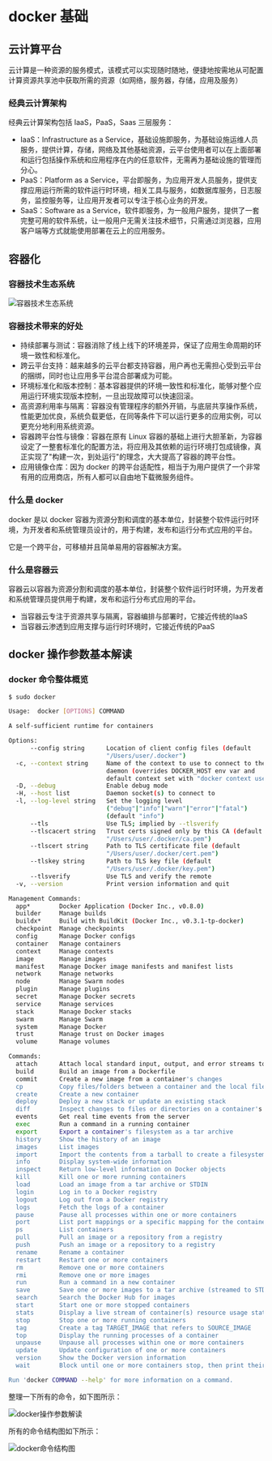 # docker 基础

## 云计算平台

云计算是一种资源的服务模式，该模式可以实现随时随地，便捷地按需地从可配置计算资源共享池中获取所需的资源（如网络，服务器，存储，应用及服务）

### 经典云计算架构

经典云计算架构包括 IaaS，PaaS，Saas 三层服务：

- IaaS：Infrastructure as a Service，基础设施即服务，为基础设施运维人员服务，提供计算，存储，网络及其他基础资源，云平台使用者可以在上面部署和运行包括操作系统和应用程序在内的任意软件，无需再为基础设施的管理而分心。
- PaaS：Platform as a Service，平台即服务，为应用开发人员服务，提供支撑应用运行所需的软件运行时环境，相关工具与服务，如数据库服务，日志服务，监控服务等，让应用开发者可以专注于核心业务的开发。
- SaaS：Software as a Service，软件即服务，为一般用户服务，提供了一套完整可用的软件系统，让一般用户无需关注技术细节，只需通过浏览器，应用客户端等方式就能使用部署在云上的应用服务。

## 容器化

### 容器技术生态系统

![容器技术生态系统](https://cnymw.github.io/GolangStudy/docs/img/docker-docker基础-容器技术生态系统.jpg)

### 容器技术带来的好处

- 持续部署与测试：容器消除了线上线下的环境差异，保证了应用生命周期的环境一致性和标准化。
- 跨云平台支持：越来越多的云平台都支持容器，用户再也无需担心受到云平台的捆绑，同时也让应用多平台混合部署成为可能。
- 环境标准化和版本控制：基本容器提供的环境一致性和标准化，能够对整个应用运行环境实现版本控制，一旦出现故障可以快速回滚。
- 高资源利用率与隔离：容器没有管理程序的额外开销，与底层共享操作系统，性能更加优良，系统负载更低，在同等条件下可以运行更多的应用实例，可以更充分地利用系统资源。
- 容器跨平台性与镜像：容器在原有 Linux 容器的基础上进行大胆革新，为容器设定了一整套标准化的配置方法，将应用及其依赖的运行环境打包成镜像，真正实现了"构建一次，到处运行"的理念，大大提高了容器的跨平台性。
- 应用镜像仓库：因为 docker 的跨平台适配性，相当于为用户提供了一个非常有用的应用商店，所有人都可以自由地下载微服务组件。

### 什么是 docker

docker 是以 docker 容器为资源分割和调度的基本单位，封装整个软件运行时环境，为开发者和系统管理员设计的，用于构建，发布和运行分布式应用的平台。

它是一个跨平台，可移植并且简单易用的容器解决方案。

### 什么是容器云

容器云以容器为资源分割和调度的基本单位，封装整个软件运行时环境，为开发者和系统管理员提供用于构建，发布和运行分布式应用的平台。

- 当容器云专注于资源共享与隔离，容器编排与部署时，它接近传统的IaaS
- 当容器云渗透到应用支撑与运行时环境时，它接近传统的PaaS

## docker 操作参数基本解读

### docker 命令整体概览

```bash
$ sudo docker

Usage:	docker [OPTIONS] COMMAND

A self-sufficient runtime for containers

Options:
      --config string      Location of client config files (default
                           "/Users/user/.docker")
  -c, --context string     Name of the context to use to connect to the
                           daemon (overrides DOCKER_HOST env var and
                           default context set with "docker context use")
  -D, --debug              Enable debug mode
  -H, --host list          Daemon socket(s) to connect to
  -l, --log-level string   Set the logging level
                           ("debug"|"info"|"warn"|"error"|"fatal")
                           (default "info")
      --tls                Use TLS; implied by --tlsverify
      --tlscacert string   Trust certs signed only by this CA (default
                           "/Users/user/.docker/ca.pem")
      --tlscert string     Path to TLS certificate file (default
                           "/Users/user/.docker/cert.pem")
      --tlskey string      Path to TLS key file (default
                           "/Users/user/.docker/key.pem")
      --tlsverify          Use TLS and verify the remote
  -v, --version            Print version information and quit

Management Commands:
  app*        Docker Application (Docker Inc., v0.8.0)
  builder     Manage builds
  buildx*     Build with BuildKit (Docker Inc., v0.3.1-tp-docker)
  checkpoint  Manage checkpoints
  config      Manage Docker configs
  container   Manage containers
  context     Manage contexts
  image       Manage images
  manifest    Manage Docker image manifests and manifest lists
  network     Manage networks
  node        Manage Swarm nodes
  plugin      Manage plugins
  secret      Manage Docker secrets
  service     Manage services
  stack       Manage Docker stacks
  swarm       Manage Swarm
  system      Manage Docker
  trust       Manage trust on Docker images
  volume      Manage volumes

Commands:
  attach      Attach local standard input, output, and error streams to a running container
  build       Build an image from a Dockerfile
  commit      Create a new image from a container's changes
  cp          Copy files/folders between a container and the local filesystem
  create      Create a new container
  deploy      Deploy a new stack or update an existing stack
  diff        Inspect changes to files or directories on a container's filesystem
  events      Get real time events from the server
  exec        Run a command in a running container
  export      Export a container's filesystem as a tar archive
  history     Show the history of an image
  images      List images
  import      Import the contents from a tarball to create a filesystem image
  info        Display system-wide information
  inspect     Return low-level information on Docker objects
  kill        Kill one or more running containers
  load        Load an image from a tar archive or STDIN
  login       Log in to a Docker registry
  logout      Log out from a Docker registry
  logs        Fetch the logs of a container
  pause       Pause all processes within one or more containers
  port        List port mappings or a specific mapping for the container
  ps          List containers
  pull        Pull an image or a repository from a registry
  push        Push an image or a repository to a registry
  rename      Rename a container
  restart     Restart one or more containers
  rm          Remove one or more containers
  rmi         Remove one or more images
  run         Run a command in a new container
  save        Save one or more images to a tar archive (streamed to STDOUT by default)
  search      Search the Docker Hub for images
  start       Start one or more stopped containers
  stats       Display a live stream of container(s) resource usage statistics
  stop        Stop one or more running containers
  tag         Create a tag TARGET_IMAGE that refers to SOURCE_IMAGE
  top         Display the running processes of a container
  unpause     Unpause all processes within one or more containers
  update      Update configuration of one or more containers
  version     Show the Docker version information
  wait        Block until one or more containers stop, then print their exit codes

Run 'docker COMMAND --help' for more information on a command.
```

整理一下所有的命令，如下图所示：

![docker操作参数解读](https://cnymw.github.io/GolangStudy/docs/img/docker-docker基础-操作参数解读.jpg)

所有的命令结构图如下所示：

![docker命令结构图](https://cnymw.github.io/GolangStudy/docs/img/docker-docker基础-命令结构图.png)


